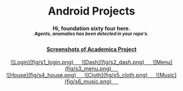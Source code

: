 <h1 align="center"> Android Projects </h1>
<h4 align = "center"> <b> Hi, foundation sixty four here. </b><br>
<i><sup> Agents, anomalies has been detected in your repo's. </sup></i></h4>

<p align="center">
  <a href="https://img.shields.io/badge/Build-Android-Green">
</p>


<center>
<b>Screenshots of Academica Project</b><br><br>
</center>

<center>
![Login](fig/s1_login.png) &emsp;
![Dash](fig/s2_dash.png) &emsp;
![Menu](fig/s3_menu.png) &emsp;
</center>


<center>
![House](fig/s4_house.png) &emsp;
![Cloth](fig/s5_cloth.png) &emsp;
![Music](fig/s6_music.png) &emsp;
</center>
